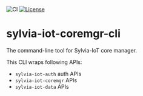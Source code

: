 ![CI](https://github.com/woofdogtw/sylvia-iot-core/actions/workflows/build-test.yaml/badge.svg)
[![License](https://img.shields.io/badge/license-MIT-blue.svg)](LICENSE)

# sylvia-iot-coremgr-cli

The command-line tool for Sylvia-IoT core manager.

This CLI wraps following APIs:
- `sylvia-iot-auth` auth APIs
- `sylvia-iot-coremgr` APIs
- `sylvia-iot-data` APIs
